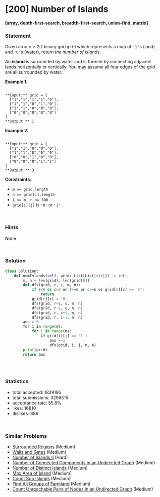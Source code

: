 # [200] Number of Islands

**[array, depth-first-search, breadth-first-search, union-find, matrix]**

### Statement

Given an `m x n` 2D binary grid `grid` which represents a map of `'1'`s (land) and `'0'`s (water), return *the number of islands*.

An **island** is surrounded by water and is formed by connecting adjacent lands horizontally or vertically. You may assume all four edges of the grid are all surrounded by water.


**Example 1:**

```

**Input:** grid = [
  ["1","1","1","1","0"],
  ["1","1","0","1","0"],
  ["1","1","0","0","0"],
  ["0","0","0","0","0"]
]
**Output:** 1

```

**Example 2:**

```

**Input:** grid = [
  ["1","1","0","0","0"],
  ["1","1","0","0","0"],
  ["0","0","1","0","0"],
  ["0","0","0","1","1"]
]
**Output:** 3

```

**Constraints:**
* `m == grid.length`
* `n == grid[i].length`
* `1 <= m, n <= 300`
* `grid[i][j]` is `'0'` or `'1'`.


<br>

### Hints

None

<br>

### Solution

```py
class Solution:
    def numIslands(self, grid: List[List[str]]) -> int:
        m, n = len(grid), len(grid[0])
        def dfs(grid, r, c, m, n):
            if r<0 or c<0 or r>=m or c>=n or grid[r][c] == '0':
                return
            grid[r][c] = '0'
            dfs(grid, r+1, c, m, n)
            dfs(grid, r-1, c, m, n)
            dfs(grid, r, c+1, m, n)
            dfs(grid, r, c-1, m, n)
        ans = 0
        for i in range(m):
            for j in range(n):
                if grid[i][j] == '1':
                    ans +=1
                    dfs(grid, i, j, m, n)
        print(grid)
        return ans            
            
```

<br>

### Statistics

- total accepted: 1839195
- total submissions: 3296315
- acceptance rate: 55.8%
- likes: 16810
- dislikes: 386

<br>

### Similar Problems

- [Surrounded Regions](https://leetcode.com/problems/surrounded-regions) (Medium)
- [Walls and Gates](https://leetcode.com/problems/walls-and-gates) (Medium)
- [Number of Islands II](https://leetcode.com/problems/number-of-islands-ii) (Hard)
- [Number of Connected Components in an Undirected Graph](https://leetcode.com/problems/number-of-connected-components-in-an-undirected-graph) (Medium)
- [Number of Distinct Islands](https://leetcode.com/problems/number-of-distinct-islands) (Medium)
- [Max Area of Island](https://leetcode.com/problems/max-area-of-island) (Medium)
- [Count Sub Islands](https://leetcode.com/problems/count-sub-islands) (Medium)
- [Find All Groups of Farmland](https://leetcode.com/problems/find-all-groups-of-farmland) (Medium)
- [Count Unreachable Pairs of Nodes in an Undirected Graph](https://leetcode.com/problems/count-unreachable-pairs-of-nodes-in-an-undirected-graph) (Medium)
